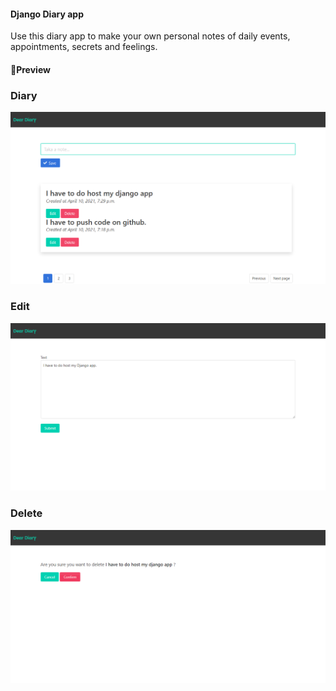 #### Django Diary app

Use this diary app to make your own personal notes of daily events, appointments, secrets and feelings.

#### 📸Preview

### Diary
![Image of demo](https://github.com/hossainchisty/Django-Dear-Diary-App/blob/master/note.png)

### Edit 
![Image of demo](https://github.com/hossainchisty/Django-Dear-Diary-App/blob/master/edit.png)


### Delete
![Image of demo](https://github.com/hossainchisty/Django-Dear-Diary-App/blob/master/delete.png)


